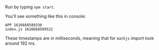 Run by typing `npm start`.

You'll see something like this in console:
```
APP 1616668589330
index.js 1616668589522
```

These timestamps are in milliseconds, meaning that for `mathjs` import took around 192 ms.
